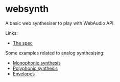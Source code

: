 websynth
========

A basic web synthesiser to play with WebAudio API.

Links:

* [The spec](https://dvcs.w3.org/hg/audio/raw-file/tip/webaudio/specification.html)

Some examples related to analog synthesising:

* [Monophonic synthesis](http://blog.chrislowis.co.uk/2013/06/05/playing-notes-web-audio-api.html)
* [Polyphonic synthesis](http://blog.chrislowis.co.uk/2013/06/10/playing-multiple-notes-web-audio-api.html)
* [Envelopes](http://blog.chrislowis.co.uk/2013/06/17/synthesis-web-audio-api-envelopes.html)
